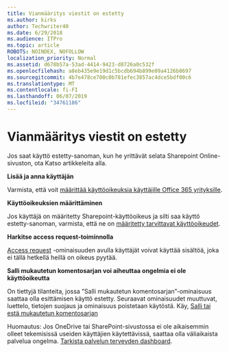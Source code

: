 ```yaml
---
title: Vianmääritys viestit on estetty
ms.author: kirks
author: Techwriter40
ms.date: 6/29/2018
ms.audience: ITPro
ms.topic: article
ROBOTS: NOINDEX, NOFOLLOW
localization_priority: Normal
ms.assetid: d678b57a-53ad-4414-9423-d8726a0c532f
ms.openlocfilehash: a8eb435e9e19d1c5bcdb694b899e09a4126b8697
ms.sourcegitcommit: 4b7e478ce700c0b781efec3857ac4dce5bdf00c6
ms.translationtype: MT
ms.contentlocale: fi-FI
ms.lasthandoff: 06/07/2019
ms.locfileid: "34761186"
---
```

# <a name="troubleshoot-access-denied-messages"></a>Vianmääritys viestit on estetty

Jos saat käyttö estetty-sanoman, kun he yrittävät selata Sharepoint Online-sivuston, ota Katso artikkeleita alla.

**Lisää ja anna käyttäjän**

Varmista, että voit [määrittää käyttöoikeuksia käyttäjille Office 365 yrityksille](https://docs.microsoft.com/office365/admin/subscriptions-and-billing/assign-licenses-to-users?view=o365-worldwide&amp;tabs=One).

**Käyttöoikeuksien määrittäminen**

Jos käyttäjä on määritetty Sharepoint-käyttöoikeus ja silti saa käyttö estetty-sanoman, varmista, että ne on [määritetty tarvittavat käyttöoikeudet](https://docs.microsoft.com/sharepoint/understanding-permission-levels).

**Harkitse access request-toiminnolla**

[Access request](https://support.office.com/article/Set-up-and-manage-access-requests-94B26E0B-2822-49D4-929A-8455698654B3) -ominaisuuden avulla käyttäjät voivat käyttää sisältöä, joka ei tällä hetkellä heillä on oikeus pyytää. 

**Salli mukautetun komentosarjan voi aiheuttaa ongelmia ei ole käyttöoikeutta**

On tiettyjä tilanteita, jossa ”Salli mukautetun komentosarjan”-ominaisuus saattaa olla esittämisen käyttö estetty. Seuraavat ominaisuudet muuttuvat, luettelo, tietojen suojaus ja ominaisuus poistetaan käytöstä. Käy, [Salli tai estä mukautetun komentosarjan](https://docs.microsoft.com/sharepoint/allow-or-prevent-custom-script)

Huomautus: Jos OneDrive tai SharePoint-sivustossa ei ole aikaisemmin olleet tekemisissä useiden käyttäjien käytettävissä, saattaa olla väliaikaista palvelua ongelma. [Tarkista palvelun terveyden dashboard](https://portal.office.com/adminportal/home#/servicehealth).


  

